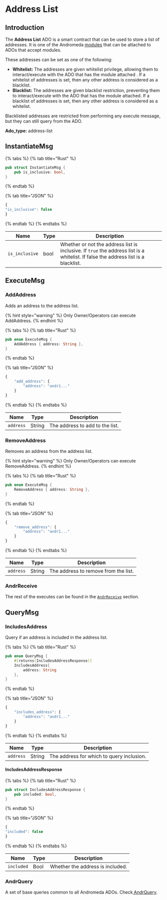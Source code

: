# Address List

## Introduction

The **Address List** ADO is a smart contract that can be used to store a list of addresses. It is one of the Andromeda [modules](../modules/module-definitions.md) that can be attached to ADOs that accept modules.&#x20;

These addresses can be set as one of the following:

* **Whitelist:** The addresses are given whitelist privilege, allowing them to  interact/execute with the ADO that has the module attached . If a whitelist of addresses is set, then any other address is considered as a blacklist.
* **Blacklist:** The addresses are given blacklist restriction, preventing them to interact/execute with the ADO that has the module attached. If a blacklist of addresses is set, then any other address is considered as a whitelist.

Blacklisted addresses are restricted from performing any execute message, but they can still query from the ADO.&#x20;

**Ado\_type:** address-list

## InstantiateMsg

{% tabs %}
{% tab title="Rust" %}
```rust
pub struct InstantiateMsg {
    pub is_inclusive: bool,
}
```
{% endtab %}

{% tab title="JSON" %}
```javascript
{
"is_inclusive": false
}
```
{% endtab %}
{% endtabs %}

| Name           | Type | Description                                                                                                                        |
| -------------- | ---- | ---------------------------------------------------------------------------------------------------------------------------------- |
| `is_inclusive` | bool | Whether or not the address list is inclusive. If `true` the address list is a whitelist. If false the address list is a blacklist. |

## ExecuteMsg

### AddAddress

Adds an address to the address list.

{% hint style="warning" %}
Only Owner/Operators can execute AddAddress.
{% endhint %}

{% tabs %}
{% tab title="Rust" %}
```rust
pub enum ExecuteMsg {
    AddAddress { address: String },
}
```
{% endtab %}

{% tab title="JSON" %}
```javascript
{
    "add_address": {
        "address": "andr1..."
    }    
}
```
{% endtab %}
{% endtabs %}

| Name      | Type   | Description                     |
| --------- | ------ | ------------------------------- |
| `address` | String | The address to add to the list. |

### RemoveAddress

Removes an address from the address list.

{% hint style="warning" %}
Only Owner/Operators can execute RemoveAddress.
{% endhint %}

{% tabs %}
{% tab title="Rust" %}
```rust
pub enum ExecuteMsg {
    RemoveAddress { address: String },
}
```
{% endtab %}

{% tab title="JSON" %}
```javascript
{
    "remove_address": {
        "address": "andr1..."
    }
}
```
{% endtab %}
{% endtabs %}

| Name      | Type   | Description                          |
| --------- | ------ | ------------------------------------ |
| `address` | String | The address to remove from the list. |

### AndrReceive

The rest of the executes can be found in the [`AndrReceive`](../platform-and-framework/ado-base.md#andrrecieve) section.

## QueryMsg

### IncludesAddress

Query if an address is included in the address list.

{% tabs %}
{% tab title="Rust" %}
```rust
pub enum QueryMsg {
    #[returns(IncludesAddressResponse)]
    IncludesAddress{
        address: String
    },
}
```
{% endtab %}

{% tab title="JSON" %}
```javascript
{
    "includes_address": {
        "address": "andr1..."
    }
}
```
{% endtab %}
{% endtabs %}

| Name      | Type   | Description                               |
| --------- | ------ | ----------------------------------------- |
| `address` | String | The address for which to query inclusion. |

#### IncludesAddressResponse

{% tabs %}
{% tab title="Rust" %}
```rust
pub struct IncludesAddressResponse {
    pub included: bool,
}
```
{% endtab %}

{% tab title="JSON" %}
```javascript
{
"included": false
}
```
{% endtab %}
{% endtabs %}

| Name       | Type | Description                      |
| ---------- | ---- | -------------------------------- |
| `included` | Bool | Whether the address is included. |

### AndrQuery

&#x20;A set of base queries common to all Andromeda ADOs. Check[ AndrQuery](../platform-and-framework/ado-base.md#andrquery).
